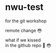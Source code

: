 # nwu-test
for the git workshop

remote change :flushed:

what if we kissed <br>
in the github repo :pleading_face: :flushed:
